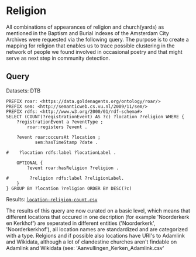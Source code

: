 # Religion

All combinations of appearances of religion and church(yards) as mentioned in the Baptism and Burial indexes of the Amsterdam City Archives were requested via the following query. The purpose is to create a mapping for religion that enables us to trace possible clustering in the network of people we found involved in occasional poetry and that might serve as next step in community detection.

## Query

Datasets: DTB

```sparql
PREFIX roar: <https://data.goldenagents.org/ontology/roar/>
PREFIX sem: <http://semanticweb.cs.vu.nl/2009/11/sem/>
PREFIX rdfs: <http://www.w3.org/2000/01/rdf-schema#>
SELECT (COUNT(?registrationEvent) AS ?c) ?location ?religion WHERE { 
	?registrationEvent a ?eventType ;
        roar:registers ?event .
    
    ?event roar:occursAt ?location ;
           sem:hasTimeStamp ?date .
    
#    ?location rdfs:label ?locationLabel .
    
    OPTIONAL {
        ?event roar:hasReligion ?religion . 
    
#        ?religion rdfs:label ?religionLabel. 
    }
} GROUP BY ?location ?religion ORDER BY DESC(?c)
```

Results: [`location-religion-count.csv`](location-religion-count.csv)

The results of this query are now curated on a basic level, which means that different locations that occured in one decription (for example 'Noorderkerk en Kerkhof') are seperated in different entities ('Noorderkerk', 'Noorderkerkhof'), all location names are standardized and are categorized with a type. Relgions and if possible also locations have URI's to Adamlink and Wikidata, although a lot of clandestine churches aren't findable on Adamlink and Wikidata (see: 'Aanvullingen_Kerken_Adamlink.csv'
